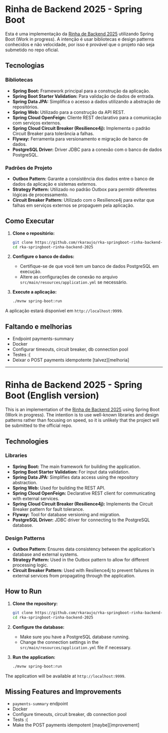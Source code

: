 # Rinha de Backend 2025 - Spring Boot

Esta é uma implementação da [Rinha de Backend 2025](https://github.com/zanfranceschi/rinha-de-backend-2025) utilizando Spring Boot (Work in progress). A intenção é usar bibliotecas e design patterns conhecidos e não velocidade, por isso é provável que o projeto não seja submetido no repo oficial.

## Tecnologias

### Bibliotecas

- **Spring Boot:** Framework principal para a construção da aplicação.
- **Spring Boot Starter Validation:** Para validação de dados de entrada.
- **Spring Data JPA:** Simplifica o acesso a dados utilizando a abstração de repositórios.
- **Spring Web:** Utilizado para a construção da API REST.
- **Spring Cloud OpenFeign:** Cliente REST declarativo para a comunicação com serviços externos.
- **Spring Cloud Circuit Breaker (Resilience4j):** Implementa o padrão Circuit Breaker para tolerância a falhas.
- **Flyway:** Ferramenta para versionamento e migração de banco de dados.
- **PostgreSQL Driver:** Driver JDBC para a conexão com o banco de dados PostgreSQL.

### Padrões de Projeto

- **Outbox Pattern:** Garante a consistência dos dados entre o banco de dados da aplicação e sistemas externos.
- **Strategy Pattern:** Utilizado no padrão Outbox para permitir diferentes lógicas de processamento.
- **Circuit Breaker Pattern:** Utilizado com o Resilience4j para evitar que falhas em serviços externos se propaguem pela aplicação.

## Como Executar

1.  **Clone o repositório:**

    ```bash
    git clone https://github.com/rkaraujo/rka-springboot-rinha-backend-2025.git
    cd rka-springboot-rinha-backend-2025
    ```

2.  **Configure o banco de dados:**

    - Certifique-se de que você tem um banco de dados PostgreSQL em execução.
    - Altere as configurações de conexão no arquivo `src/main/resources/application.yml` se necessário.

3.  **Execute a aplicação:**
    ```bash
    ./mvnw spring-boot:run
    ```

A aplicação estará disponível em `http://localhost:9999`.

## Faltando e melhorias

- Endpoint payments-summary
- Docker
- Configurar timeouts, circuit breaker, db connection pool
- Testes :(
- Deixar o POST payments idempotente [talvez][melhoria]

---

# Rinha de Backend 2025 - Spring Boot (English version)

This is an implementation of the [Rinha de Backend 2025](https://github.com/zanfranceschi/rinha-de-backend-2025) using Spring Boot (Work in progress). The intention is to use well-known libraries and design patterns rather than focusing on speed, so it is unlikely that the project will be submitted to the official repo.

## Technologies

### Libraries

- **Spring Boot:** The main framework for building the application.
- **Spring Boot Starter Validation:** For input data validation.
- **Spring Data JPA:** Simplifies data access using the repository abstraction.
- **Spring Web:** Used for building the REST API.
- **Spring Cloud OpenFeign:** Declarative REST client for communicating with external services.
- **Spring Cloud Circuit Breaker (Resilience4j):** Implements the Circuit Breaker pattern for fault tolerance.
- **Flyway:** Tool for database versioning and migration.
- **PostgreSQL Driver:** JDBC driver for connecting to the PostgreSQL database.

### Design Patterns

- **Outbox Pattern:** Ensures data consistency between the application's database and external systems.
- **Strategy Pattern:** Used in the Outbox pattern to allow for different processing logic.
- **Circuit Breaker Pattern:** Used with Resilience4j to prevent failures in external services from propagating through the application.

## How to Run

1.  **Clone the repository:**

    ```bash
    git clone https://github.com/rkaraujo/rka-springboot-rinha-backend-2025.git
    cd rka-springboot-rinha-backend-2025
    ```

2.  **Configure the database:**

    - Make sure you have a PostgreSQL database running.
    - Change the connection settings in the `src/main/resources/application.yml` file if necessary.

3.  **Run the application:**
    ```bash
    ./mvnw spring-boot:run
    ```

The application will be available at `http://localhost:9999`.

## Missing Features and Improvements

- `payments-summary` endpoint
- Docker
- Configure timeouts, circuit breaker, db connection pool
- Tests :(
- Make the POST payments idempotent [maybe][improvement]
